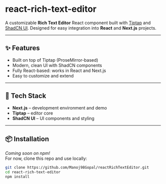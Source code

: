 # react-rich-text-editor

A customizable **Rich Text Editor** React component built with [Tiptap](https://tiptap.dev/) and [ShadCN UI](https://ui.shadcn.com/). Designed for easy integration into **React** and **Next.js** projects.

---

## ✨ Features

- Built on top of Tiptap (ProseMirror-based)
- Modern, clean UI with ShadCN components
- Fully React-based: works in React and Next.js
- Easy to customize and extend

---

## 🚀 Tech Stack

- **Next.js** – development environment and demo
- **Tiptap** – editor core
- **ShadCN UI** – UI components and styling

---

## 📦 Installation

_Coming soon on npm!_  
For now, clone this repo and use locally:

```bash
git clone https://github.com/Manoj98Gopal/reactRichTextEditor.git
cd react-rich-text-editor
npm install
